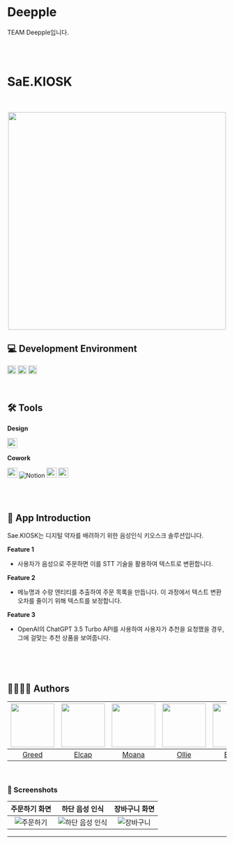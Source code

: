 # Deepple
TEAM Deepple입니다.

<br>

<br>

<div align="leading">
  
# SaE.KIOSK
</div>

<div align="center">
<br>
<br>

<img width = "500" src="https://user-images.githubusercontent.com/116425551/265944423-ffc81268-c9bc-4841-a0ea-cd2469019fc9.png">
  
</div>



## 💻 Development Environment

<img height="20" src="https://img.shields.io/badge/iOS-16.0+-lightgray">  <img height="20" src="https://img.shields.io/badge/Xcode-14.0.1-skyblue">  <img height="20" src="https://img.shields.io/badge/Swift-5.7.1-orange"> 
<br>

<br>
  
## 🛠️ Tools
**Design**  
  
<img height="23" src="https://img.shields.io/badge/Figma-F24E1E?style=flat-square&logo=Figma&logoColor=white"/>  

**Cowork**  

<img height="23" src="https://img.shields.io/badge/GitHub-181717?style=flat-square&logo=GitHub&logoColor=white"/> ![Notion](https://img.shields.io/badge/Notion-FFFFFF?style=flat-square&logo=Notion&logoColor=black)
  <img height="23" src="https://img.shields.io/badge/Miro-F2CA02?style=flat-square&logo=Miro&logoColor=black"/>
<img height="23" src="https://img.shields.io/badge/Figma-F24E1E?style=flat-square&logo=Figma&logoColor=white"/>  

<br>

<br>

## 📑 App Introduction

  Sae.KIOSK는 디지털 약자를 배려하기 위한 음성인식 키오스크 솔루션입니다.


**Feature 1**  
- 사용자가 음성으로 주문하면 이를 STT 기술을 활용하여 텍스트로 변환합니다.

**Feature 2**
- 메뉴명과 수량 엔티티를 추출하여 주문 목록을 만듭니다. 이 과정에서 텍스트 변환 오차를 줄이기 위해 텍스트를 보정합니다.

**Feature 3**
- OpenAI의 ChatGPT 3.5 Turbo API를 사용하여 사용자가 추천을 요청했을 경우, 그에 걸맞는 추천 상품을 보여줍니다.

<br>

<br>
  


<br>

## 👩‍💻🧑‍💻 Authors

|[<img src="https://github.com/Deepple-ADA/SaE.KIOSK/assets/127464395/d6752373-597b-41b3-a961-da30ed70aa98" width="100px">](https://github.com/Greeddk)|[<img src="https://github.com/Deepple-ADA/SaE.KIOSK/assets/127464395/2275c270-580e-46c4-a844-40f9ab6bc916" width="100px">](https://github.com/mgdgc)|[<img src="https://github.com/Deepple-ADA/SaE.KIOSK/assets/127464395/96631852-2e51-4eb6-91a0-3977f2b63d9e" width="100px">](https://github.com/chaewon-moana)|[<img src="https://github.com/Deepple-ADA/SaE.KIOSK/assets/127464395/13a00204-c3da-4d1d-a846-049ce460c540" width="100px">](https://github.com/vanism2091)|[<img src="https://github.com/Deepple-ADA/SaE.KIOSK/assets/127464395/fe399c17-bd15-4462-a21f-851455671c0d" width="100px">](https://github.com/ivorrr987)| 
|:----:|:----:|:----:|:----:|:----:|
|[Greed](https://github.com/Greeddk)|[Elcap](https://github.com/mgdgc)|[Moana](https://github.com/chaewon-moana)|[Ollie](https://github.com/vanism2091)|[Benny](https://github.com/ivorrr987)|
<br>


 ### 📱 Screenshots
|주문하기 화면|하단 음성 인식|장바구니 화면|
|:-:|:-:|:-:|
|![주문하기](https://user-images.githubusercontent.com/116425551/265944414-2aad26c1-eeaf-4a35-8948-5a12f5a4d79a.png)|![하단 음성 인식](https://user-images.githubusercontent.com/116425551/265944364-dbcd44ca-f37b-44fd-829c-312df0b0b8a7.png)|![장바구니](https://user-images.githubusercontent.com/116425551/265944431-3b2f0382-cb2d-4d7a-a214-fbbb58083b6b.png)|
---
